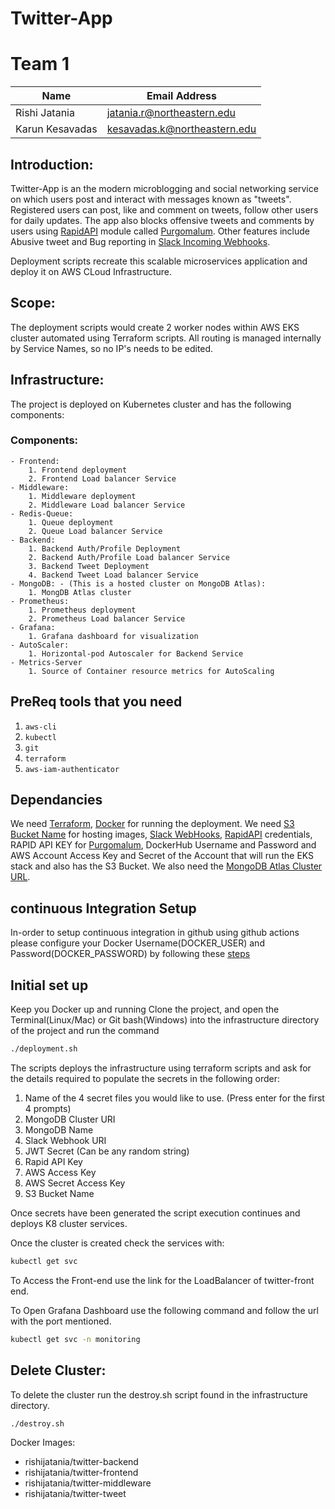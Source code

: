 # Twitter-App
# Team 1
| Name | Email Address |
| --- | --- |
| Rishi Jatania | jatania.r@northeastern.edu |
| Karun Kesavadas | kesavadas.k@northeastern.edu |

## Introduction:
Twitter-App is an the modern microblogging and social networking service on which users post and interact with messages known as "tweets". Registered users can post, like and comment on tweets, follow other users for daily updates. The app also blocks offensive tweets and comments by users using [RapidAPI](https://rapidapi.com) module called [Purgomalum](https://rapidapi.com/community/api/PurgoMalum/details). Other features include Abusive tweet and Bug reporting in [Slack Incoming Webhooks](https://api.slack.com/messaging/webhooks).

Deployment scripts recreate this scalable microservices application and deploy it on AWS CLoud Infrastructure. 

## Scope:
The deployment scripts would create 2 worker nodes within AWS EKS cluster automated using Terraform scripts. All routing is managed internally by Service Names, so no IP's needs to be edited.

## Infrastructure:
The project is deployed on Kubernetes cluster and has the following components:
### Components:
	- Frontend:
		1. Frontend deployment
		2. Frontend Load balancer Service
	- Middleware:
		1. Middleware deployment
		2. Middleware Load balancer Service
	- Redis-Queue:
		1. Queue deployment
		2. Queue Load balancer Service
	- Backend:
		1. Backend Auth/Profile Deployment
		2. Backend Auth/Profile Load balancer Service
		3. Backend Tweet Deployment 
		4. Backend Tweet Load balancer Service
	- MongoDB: - (This is a hosted cluster on MongoDB Atlas):
		1. MongDB Atlas cluster
	- Prometheus:
		1. Prometheus deployment
		2. Prometheus Load balancer Service
	- Grafana:
		1. Grafana dashboard for visualization
	- AutoScaler:
		1. Horizontal-pod Autoscaler for Backend Service
	- Metrics-Server
		1. Source of Container resource metrics for AutoScaling

## PreReq tools that you need

1. `aws-cli`
2. `kubectl`
3. `git`
4. `terraform`
5. `aws-iam-authenticator`
## Dependancies

We need [Terraform](https://www.terraform.io/downloads.html), [Docker](https://docs.docker.com/get-docker/) for running the deployment.
We need [S3 Bucket Name](https://aws.amazon.com/s3/) for hosting images, [Slack WebHooks](https://api.slack.com/messaging/webhooks), [RapidAPI](https://rapidapi.com) credentials, RAPID API KEY for [Purgomalum](https://rapidapi.com/community/api/PurgoMalum/details), DockerHub Username and Password and AWS Account Access Key and Secret of the Account that will run the EKS stack and also has the S3 Bucket.
We also need the [MongoDB Atlas Cluster URL](https://www.mongodb.com/cloud).

## continuous Integration Setup
In-order to setup continuous integration in github using github actions please configure your Docker Username(DOCKER_USER) and Password(DOCKER_PASSWORD) by following these [steps](https://secrethub.io/docs/guides/github-actions/#pass-credenitals-to-github-action)


## Initial set up
Keep you Docker up and running
Clone the project, and open the Terminal(Linux/Mac) or Git bash(Windows) into the infrastructure directory of the project and run the command
```sh
./deployment.sh
```
The scripts deploys the infrastructure using terraform scripts and ask for the details required to populate the secrets in the following order:
1. Name of the 4 secret files you would like to use. (Press enter for the first 4 prompts)
2. MongoDB Cluster URI
3. MongoDB Name
4. Slack Webhook URI
5. JWT Secret (Can be any random string)
6. Rapid API Key
7. AWS Access Key
8. AWS Secret Access Key
9. S3 Bucket Name

Once secrets have been generated the script execution continues and deploys K8 cluster services. 

Once the cluster is created check the services with:

```sh
kubectl get svc
```
To Access the Front-end use the link for the LoadBalancer of twitter-front end.


To Open Grafana Dashboard use the following command and follow the url with the port mentioned.
```sh
kubectl get svc -n monitoring
```
## Delete Cluster:

To delete the cluster run the destroy.sh script found in the infrastructure directory.

```sh
./destroy.sh
```

Docker Images:
- rishijatania/twitter-backend
- rishijatania/twitter-frontend
- rishijatania/twitter-middleware
- rishijatania/twitter-tweet
